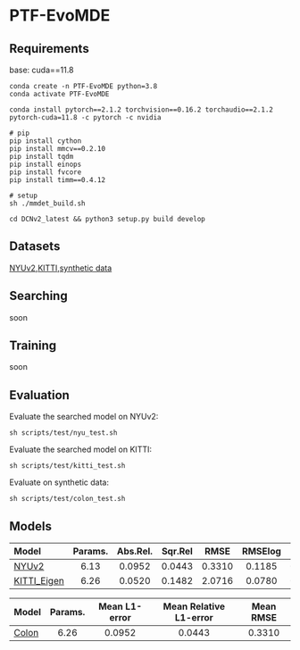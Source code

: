 # PTF-EvoMDE 


## Requirements

base: cuda==11.8 

```
conda create -n PTF-EvoMDE python=3.8 
conda activate PTF-EvoMDE

conda install pytorch==2.1.2 torchvision==0.16.2 torchaudio==2.1.2 pytorch-cuda=11.8 -c pytorch -c nvidia

# pip
pip install cython
pip install mmcv==0.2.10
pip install tqdm
pip install einops
pip install fvcore
pip install timm==0.4.12

# setup
sh ./mmdet_build.sh

cd DCNv2_latest && python3 setup.py build develop
```

## Datasets

[NYUv2](https://cs.nyu.edu/~fergus/datasets/nyu_depth_v2.html),[KITTI](https://www.cvlibs.net/datasets/kitti/eval_depth.php?benchmark=depth_prediction),[synthetic data](http://cmic.cs.ucl.ac.uk/ColonoscopyDepth/)

## Searching
soon

## Training
soon

## Evaluation

Evaluate the searched model on NYUv2:

```
sh scripts/test/nyu_test.sh
```

Evaluate the searched model on KITTI:
```
sh scripts/test/kitti_test.sh
```

Evaluate on synthetic data:
```
sh scripts/test/colon_test.sh
```

## Models
| Model | Params.| Abs.Rel. | Sqr.Rel | RMSE | RMSElog | a1 | a2 | a3| 
| :--- | :---: | :---: | :---: |  :---: |  :---: |  :---: |  :---: |  :---: |
|[NYUv2](https://virutalbuy-public.oss-cn-hangzhou.aliyuncs.com/share/newcrfs/models/model_nyu.ckpt) | 6.13 | 0.0952 | 0.0443 | 0.3310 | 0.1185 | 0.923 | 0.992 | 0.998  |
|[KITTI_Eigen](https://virutalbuy-public.oss-cn-hangzhou.aliyuncs.com/share/newcrfs/models/model_kittieigen.ckpt) | 6.26 | 0.0520 | 0.1482 | 2.0716 | 0.0780 | 0.975 | 0.997 | 0.999 |

| Model | Params.| Mean L1-error  | Mean Relative L1-error  | Mean RMSE |
| :--- | :---: | :---: | :---: |  :---: | 
|[Colon](https://virutalbuy-public.oss-cn-hangzhou.aliyuncs.com/share/newcrfs/models/model_nyu.ckpt) | 6.26 | 0.0952 | 0.0443 | 0.3310 | 